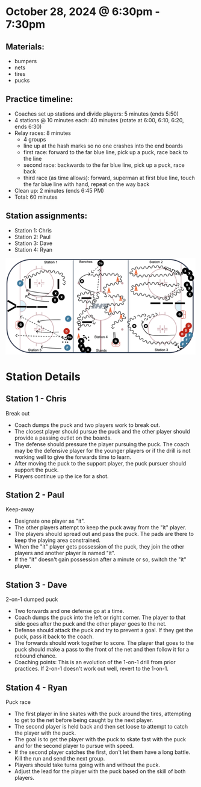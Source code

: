 
# October 28, 2024 @ 6:30pm - 7:30pm

## Materials:
-  bumpers
- nets
-  tires
- pucks

## Practice timeline:
- Coaches set up stations and divide players: 5 minutes (ends 5:50)
- 4 stations @ 10 minutes each: 40 minutes (rotate at 6:00, 6:10, 6:20, ends 6:30)
- Relay races: 8 minutes
    - 4 groups
    - line up at the hash marks so no one crashes into the end boards
    - first race: forward to the far blue line, pick up a puck, race back to the line
    - second race: backwards to the far blue line, pick up a puck, race back
    - third race (as time allows): forward, superman at first blue line, touch the far blue line with hand, repeat on the way back
- Clean up: 2 minutes (ends 6:45 PM)
- Total: 60 minutes

## Station assignments:
- Station 1: Chris
- Station 2: Paul
- Station 3: Dave
- Station 4: Ryan

  
<img src="https://github.com/salter14/hockey/blob/main/drill_diagrams/Practice_layout_20241028.png" alt="alt" width="800px">

# Station Details

## Station 1 - Chris
Break out
- Coach dumps the puck and two players work to break out.
- The closest player should pursue the puck and the other player should provide a passing outlet on the boards.
- The defense should pressure the player pursuing the puck. The coach may be the defensive player for the younger players or if the drill is not working well to give the forwards time to learn.
- After moving the puck to the support player, the puck pursuer should support the puck.
- Players continue up the ice for a shot.

## Station 2 - Paul
Keep-away
- Designate one player as "it".
- The other players attempt to keep the puck away from the "it" player.
- The players should spread out and pass the puck. The pads are there to keep the playing area constrained.
- When the "it" player gets possession of the puck, they join the other players and another player is named "it".
- If the "it" doesn't gain possession after a minute or so, switch the "it" player.

## Station 3 - Dave
2-on-1 dumped puck
- Two forwards and one defense go at a time.
- Coach dumps the puck into the left or right corner. The player to that side goes after the puck and the other player goes to the net.
- Defense should attack the puck and try to prevent a goal. If they get the puck, pass it back to the coach.
- The forwards should work together to score. The player that goes to the puck should make a pass to the front of the net and then follow it for a rebound chance.
- Coaching points: This is an evolution of the 1-on-1 drill from prior practices. If 2-on-1 doesn't work out well, revert to the 1-on-1.

## Station 4 - Ryan
Puck race
- The first player in line skates with the puck around the tires, attempting to get to the net before being caught by the next player.
- The second player is held back and then set loose to attempt to catch the player with the puck.
- The goal is to get the player with the puck to skate fast with the puck and for the second player to pursue with speed.
- If the second player catches the first, don't let them have a long battle. Kill the run and send the next group.
- Players should take turns going with and without the puck.
- Adjust the lead for the player with the puck based on the skill of both players.
